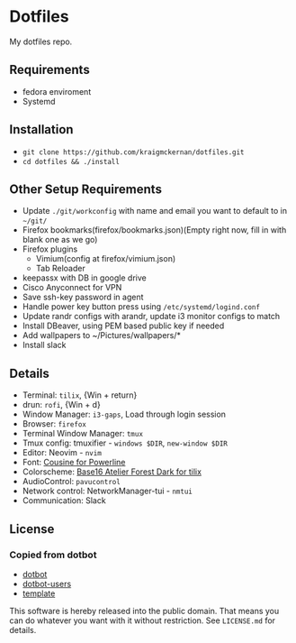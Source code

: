 Dotfiles
========

My dotfiles repo.

Requirements
------------

* fedora enviroment
* Systemd

Installation
------------

* `git clone https://github.com/kraigmckernan/dotfiles.git`
* `cd dotfiles && ./install`

Other Setup Requirements
------------------------

* Update `./git/workconfig` with name and email you want to default to in `~/git/`
* Firefox bookmarks(firefox/bookmarks.json)(Empty right now, fill in with blank one as we go)
* Firefox plugins
  * Vimium(config at firefox/vimium.json)
  * Tab Reloader
* keepassx with DB in google drive
* Cisco Anyconnect for VPN
* Save ssh-key password in agent
* Handle power key button press using `/etc/systemd/logind.conf`
* Update randr configs with arandr, update i3 monitor configs to match
* Install DBeaver, using PEM based public key if needed
* Add wallpapers to ~/Pictures/wallpapers/\*
* Install slack

Details
-------

* Terminal: `tilix`, {Win + return}
* drun: `rofi`, {Win + d}
* Window Manager: `i3-gaps`, Load through login session
* Browser: `firefox`
* Terminal Window Manager: `tmux`
* Tmux config: tmuxifier - `windows $DIR`, `new-window $DIR`
* Editor: Neovim - `nvim`
* Font: [Cousine for Powerline](https://github.com/powerline/fonts/tree/master/Cousine)
* Colorscheme: [Base16 Atelier Forest Dark for tilix](https://github.com/karlding/base16-tilix)
* AudioControl: `pavucontrol`
* Network control: NetworkManager-tui - `nmtui`
* Communication: Slack


License
-------

### Copied from dotbot

* [dotbot](https://github.com/anishathalye/dotbot)
* [dotbot-users](https://github.com/anishathalye/dotbot/wiki/Users)
* [template](https://github.com/anishathalye/dotfiles_template)

This software is hereby released into the public domain. That means you can do
whatever you want with it without restriction. See `LICENSE.md` for details.
